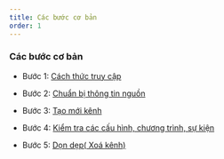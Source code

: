 ```yaml
---
title: Các bước cơ bản
order: 1
---
```


### Các bước cơ bản

* Bước 1: 
[Cách thức truy cập](b-get-started.md#cách-thức-truy-cập)
* Bước 2:  [Chuẩn bị thông tin nguồn](b-get-started.md#bước-2-chuẩn-bị-thông-tin-nguồn)

* Bước 3:  [Tạo mới kênh](b-get-started.md#bước-3-tạo-mới-kênh-lrm)
* Bước 4: [Kiểm tra các cấu hình, chương trình, sự kiện](b-get-started.md#bước-3-tạo-mới-kênh-lrm)
* Bước 5:  [Dọn dẹp( Xoá kênh)](b-get-started.md#bước-5-dọn-dẹp-xoá-kênh)